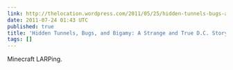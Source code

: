 ```yaml
---
link: http://thelocation.wordpress.com/2011/05/25/hidden-tunnels-bugs-and-bigamy-a-strange-and-true-d-c-story/
date: 2011-07-24 01:43 UTC
published: true
title: 'Hidden Tunnels, Bugs, and Bigamy: A Strange and True D.C. Story « the location'
tags: []
---
```


Minecraft LARPing.
